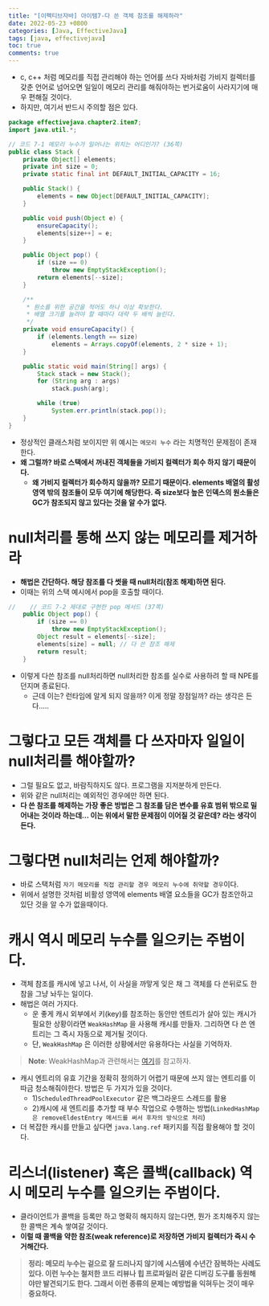 ```yaml
---
title: "[이펙티브자바] 아이템7-다 쓴 객체 참조를 해제하라"
date: 2022-05-23 +0800
categories: [Java, EffectiveJava]
tags: [java, effectivejava]
toc: true
comments: true
---
```


- c, c++ 처럼 메모리를 직접 관리해야 하는 언어를 쓰다 자바처럼 가비지 컬렉터를 갖춘 언어로 넘어오면 일일이 메모리 관리를 해줘야하는 번거로움이 사라지기에 매우 편해질 것이다.
- 하지만, 여기서 반드시 주의할 점은 있다.

```java
package effectivejava.chapter2.item7;
import java.util.*;

// 코드 7-1 메모리 누수가 일어나는 위치는 어디인가? (36쪽)
public class Stack {
    private Object[] elements;
    private int size = 0;
    private static final int DEFAULT_INITIAL_CAPACITY = 16;

    public Stack() {
        elements = new Object[DEFAULT_INITIAL_CAPACITY];
    }

    public void push(Object e) {
        ensureCapacity();
        elements[size++] = e;
    }

    public Object pop() {
        if (size == 0)
            throw new EmptyStackException();
        return elements[--size];
    }

    /**
     * 원소를 위한 공간을 적어도 하나 이상 확보한다.
     * 배열 크기를 늘려야 할 때마다 대략 두 배씩 늘린다.
     */
    private void ensureCapacity() {
        if (elements.length == size)
            elements = Arrays.copyOf(elements, 2 * size + 1);
    }

    public static void main(String[] args) {
        Stack stack = new Stack();
        for (String arg : args)
            stack.push(arg);

        while (true)
            System.err.println(stack.pop());
    }
}
```

- 정상적인 클래스처럼 보이지만 위 예시는 `메모리 누수` 라는 치명적인 문제점이 존재한다.
- <b>왜 그럴까? 바로 스택에서 꺼내진 객체들을 가비지 컬렉터가 회수 하지 않기 때문이다.</b>
  - <b>왜 가비지 컬렉터가 회수하지 않을까? 모르기 때문이다. elements 배열의 활성 영역 밖의 참조들이 모두 여기에 해당한다. 즉 size보다 높은 인덱스의 원소들은 GC가 참조되지 않고 있다는 것을 알 수가 없다.</b>

# null처리를 통해 쓰지 않는 메모리를 제거하라
- <b>해법은 간단하다. 해당 참조를 다 썻을 때 null처리(참조 해제)하면 된다.</b>
- 이때는 위의 스택 예시에서 pop을 호출할 때이다.

```java
//    // 코드 7-2 제대로 구현한 pop 메서드 (37쪽)
    public Object pop() {
        if (size == 0)
            throw new EmptyStackException();
        Object result = elements[--size];
        elements[size] = null; // 다 쓴 참조 해제
        return result;
    }
```

- 이렇게 다쓴 참조를 null처리하면 null처리한 참조를 실수로 사용하려 할 때 NPE를 던지며 종료된다.
  - 근데 이는? 런타임에 알게 되지 않을까? 이게 정말 장점일까? 라는 생각은 든다.....

# 그렇다고 모든 객체를 다 쓰자마자 일일이 null처리를 해야할까?
- 그럴 필요도 없고, 바람직하지도 않다. 프로그램을 지저분하게 만든다.
- 위와 같은 null처리는 예외적인 경우에만 하면 된다.
- <b>다 쓴 참조를 해제하는 가장 좋은 방법은 그 참조를 담은 변수를 유효 범위 밖으로 밀어내는 것이라 하는데... 이는 위에서 말한 문제점이 이어질 것 같은데? 라는 생각이 든다.</b>

# 그렇다면 null처리는 언제 해야할까?
- 바로 스택처럼 `자기 메모리를 직접 관리할 경우 메모리 누수에 취약할 경우`이다.
- 위에서 설명한 것처럼 비활성 영역에 elements 배열 요소들을 GC가 참조안하고 있단 것을 알 수가 없을때이다.

# 캐시 역시 메모리 누수를 일으키는 주범이다.
- 객체 참조를 캐시에 넣고 나서, 이 사실을 까맣게 잊은 채 그 객체를 다 쓴뒤로도 한참을 그냥 놔두는 일이다.
- 해법은 여러 가지다.
  - 운 좋게 캐시 외부에서 키(key)를 참조하는 동안만 엔트리가 살아 있는 캐시가 필요한 상황이라면 `WeakHashMap` 을 사용해 캐시를 만들자. 그리하면 다 쓴 엔트리는 그 즉시 자동으로 제거될 것이다.
  - 단, `WeakHashMap` 은 이러한 상황에서만 유용하다는 사실을 기억하자.

> **Note**: WeakHashMap과 관련해서는 [여기](https://jeonyoungho.github.io/posts/WeakHashMap/)를 참고하자.

- 캐시 엔트리의 유효 기간을 정확히 정의하기 어렵기 때문에 쓰지 않는 엔트리를 이따금 청소해줘야한다. 방법은 두 가지가 있을 것이다.
  - 1)`ScheduledThreadPoolExecutor` 같은 백그라운드 스레드를 활용
  - 2)캐시에 새 엔트리를 추가할 때 부수 작업으로 수행하는 방법(`LinkedHashMap은 removeEldestEntry 메서드를 써서 후자의 방식으로 처리`)
- 더 복잡한 캐시를 만들고 싶다면 `java.lang.ref` 패키지를 직접 활용해야 할 것이다.

# 리스너(listener) 혹은 콜백(callback) 역시 메모리 누수를 일으키는 주범이다.
- 클라이언트가 콜백을 등록만 하고 명확히 해지하지 않는다면, 뭔가 조치해주지 않는 한 콜백은 계속 쌓여갈 것이다.
- <b>이럴 때 콜백을 약한 참조(weak reference)로 저장하면 가비지 컬렉터가 즉시 수거해간다.

> **정리**: 메모리 누수는 겉으로 잘 드러나지 않기에 시스템에 수년간 잠복하는 사례도 있다. 이런 누수는 철저한 코드 리뷰나 힙 프로파일러 같은 디버깅 도구를 동원해야만 발견되기도 한다. 그래서 이런 종류의 문제는 예방법을 익혀두는 것이 매우 중요하다.

